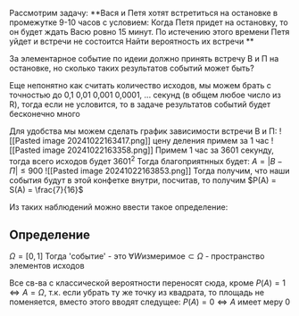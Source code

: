 Рассмотрим задачу:
	**Вася и Петя хотят встретиться на остановке в промежутке 9-10 часов с условием:
	Когда Петя придет на остановку, то он будет ждать Васю ровно 15 минут. По истечению этого времени Петя уйдет и встречи не состоится
	Найти вероятность их встречи
	**

За элементарное событие по идеии должно принять встречу В и П на остановке, но сколько таких результатов событий может быть?

Еще непонятно как считать количество исходов, мы можем брать с точностью до 0,1 0,01 0,001 0,0001, ... секунд (в общем любое число из R), тогда если не условится, то в задаче результатов событий будет бесконечно много

Для удобства мы можем сделать график зависимости встречи В и П:
![[Pasted image 20241022163417.png]]
цену деления примем за 1 час
![[Pasted image 20241022163358.png]]
Примем 1 час за 3601 секунду, тогда всего исходов будет $3601^2$
Тогда благоприятнных будет:
$A = \left| В - П \right| \leq 900$
![[Pasted image 20241022163853.png]]
Тогда получим, что наши события будут  в этой конфетке внутри, посчитав, то получим 
$P(A) = S(A) = \frac{7}{16}$

Из таких наблюдений можно ввести такое определение:
## Определение
$\Omega = [0,1]$
Тогда 'событие' - это $\forall W \text{измеримое} \subset \Omega$ - пространство элементов исходов

Все св-ва с классической вероятности переносят сюда, кроме $P(A) = 1 \iff A = \Omega$, т.к. если убрать ту же точку из квадрата, то площадь не поменяется, вместо этого вводят следущее:
$P(A) = 0 \iff A \text{ имеет меру 0}$

